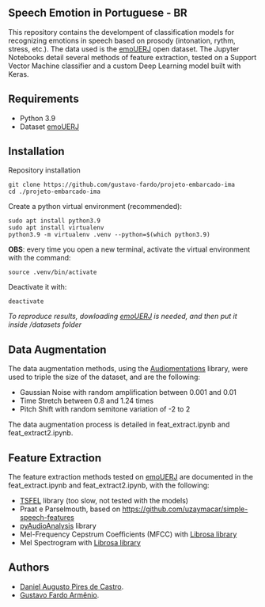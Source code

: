 ## Speech Emotion in Portuguese - BR 
This repository contains the develompent of classification models for recognizing emotions in speech based on prosody (intonation, rythm, stress, etc.). The data used is the [emoUERJ](https://zenodo.org/records/5427549) open dataset. The Jupyter Notebooks detail several methods of feature extraction, tested on a Support Vector Machine classifier and a custom Deep Learning model built with Keras.

## Requirements
- Python 3.9
- Dataset [emoUERJ](https://zenodo.org/records/5427549)

## Installation
Repository installation
``` 
git clone https://github.com/gustavo-fardo/projeto-embarcado-ima
cd ./projeto-embarcado-ima
```
Create a python virtual environment (recommended):
```
sudo apt install python3.9
sudo apt install virtualenv
python3.9 -m virtualenv .venv --python=$(which python3.9)
```
**OBS**: every time you open a new terminal, activate the virtual environment with the command:
```
source .venv/bin/activate
```
Deactivate it with:
```
deactivate
```

*To reproduce results, dowloading [emoUERJ](https://zenodo.org/records/5427549) is needed, and then put it inside /datasets folder*

## Data Augmentation
The data augmentation methods, using the [Audiomentations](https://github.com/iver56/audiomentations) library, were used to triple the size of the dataset, and are the following:

- Gaussian Noise with random amplification between 0.001 and 0.01
- Time Stretch between 0.8 and 1.24 times
- Pitch Shift with random semitone variation of -2 to 2

The data augmentation process is detailed in feat_extract.ipynb and feat_extract2.ipynb.

## Feature Extraction
The feature extraction methods tested on [emoUERJ](https://zenodo.org/records/5427549) are documented in the feat_extract.ipynb and feat_extract2.ipynb, with the following:

- [TSFEL](https://github.com/fraunhoferportugal/tsfel) library (too slow, not tested with the models)
- Praat e Parselmouth, based on https://github.com/uzaymacar/simple-speech-features
- [pyAudioAnalysis](https://github.com/tyiannak/pyAudioAnalysis) library
- Mel-Frequency Cepstrum Coefficients (MFCC) with [Librosa library]()
- Mel Spectrogram with [Librosa library]()

## Authors
- [Daniel Augusto Pires de Castro](https://github.com/daniapc).
- [Gustavo Fardo Armênio](https://github.com/gustavo-fardo).


